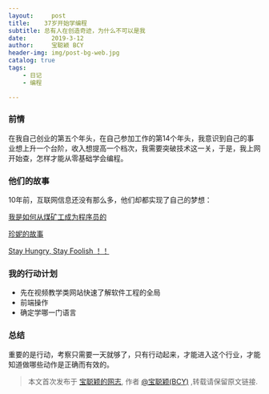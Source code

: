 ```yaml
---
layout:     post
title:    37岁开始学编程  
subtitle: 总有人在创造奇迹，为什么不可以是我     
date:       2019-3-12
author:     宝聪颖 BCY
header-img: img/post-bg-web.jpg
catalog: true
tags:
    - 日记
    - 编程 

---
```




### 前情

在我自己创业的第五个年头，在自己参加工作的第14个年头，我意识到自己的事业想上升一个台阶，收入想提高一个档次，我需要突破技术这一关，于是，我上网开始查，怎样才能从零基础学会编程。



### 他们的故事

10年前，互联网信息还没有那么多，他们却都实现了自己的梦想：

[
我是如何从煤矿工成为程序员的](http://www.aqee.net/yes-you-can-do-it/)

[珍妮的故事](http://www.aqee.net/you-are-the-average-of-your-five-closest-friends/)

[Stay Hungry, Stay Foolish ！！](http://coolshell.cn/articles/5651.html)



### 我的行动计划

- 先在视频教学类网站快速了解软件工程的全局
- 前端操作
- 确定学哪一门语言



### 总结

重要的是行动，考察只需要一天就够了，只有行动起来，才能进入这个行业，才能知道做哪些动作是正确而有效的。



> 本文首次发布于 [宝聪颖的网志](http://baocongying.github.io), 作者 [@宝聪颖(BCY)](http://github.com/baocongying) ,转载请保留原文链接.
